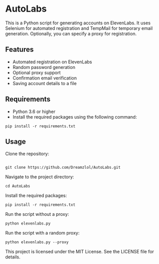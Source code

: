# AutoLabs

This is a Python script for generating accounts on ElevenLabs. It uses Selenium for automated registration and TempMail for temporary email generation. Optionally, you can specify a proxy for registration.

## Features

- Automated registration on ElevenLabs
- Random password generation
- Optional proxy support
- Confirmation email verification
- Saving account details to a file

## Requirements

- Python 3.6 or higher
- Install the required packages using the following command:

```shell
pip install -r requirements.txt
```

## Usage

Clone the repository:

```shell

git clone https://github.com/Dreamzlol/AutoLabs.git
```
Navigate to the project directory:

```shell
cd AutoLabs
```
Install the required packages:

```shell
pip install -r requirements.txt
```
Run the script without a proxy:

```shell
python elevenlabs.py
```

Run the script with a random proxy:

```shell
python elevenlabs.py --proxy
```

This project is licensed under the MIT License. See the LICENSE file for details.
